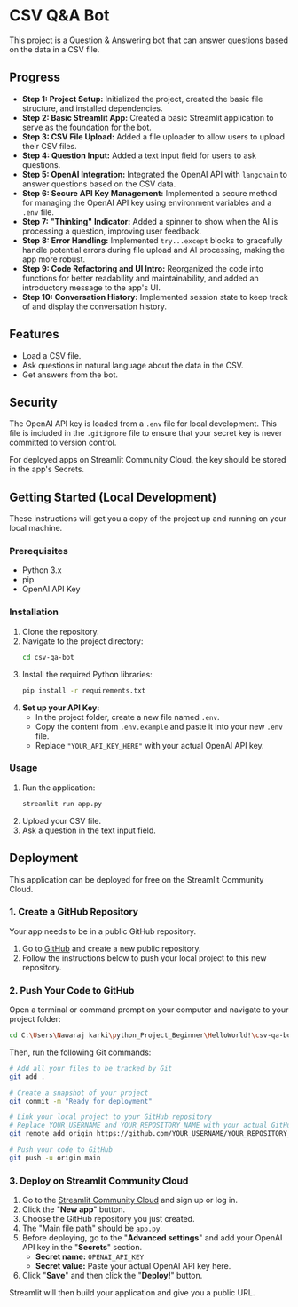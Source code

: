 # CSV Q&A Bot

This project is a Question & Answering bot that can answer questions based on the data in a CSV file.

## Progress

*   **Step 1: Project Setup:** Initialized the project, created the basic file structure, and installed dependencies.
*   **Step 2: Basic Streamlit App:** Created a basic Streamlit application to serve as the foundation for the bot.
*   **Step 3: CSV File Upload:** Added a file uploader to allow users to upload their CSV files.
*   **Step 4: Question Input:** Added a text input field for users to ask questions.
*   **Step 5: OpenAI Integration:** Integrated the OpenAI API with `langchain` to answer questions based on the CSV data.
*   **Step 6: Secure API Key Management:** Implemented a secure method for managing the OpenAI API key using environment variables and a `.env` file.
*   **Step 7: "Thinking" Indicator:** Added a spinner to show when the AI is processing a question, improving user feedback.
*   **Step 8: Error Handling:** Implemented `try...except` blocks to gracefully handle potential errors during file upload and AI processing, making the app more robust.
*   **Step 9: Code Refactoring and UI Intro:** Reorganized the code into functions for better readability and maintainability, and added an introductory message to the app's UI.
*   **Step 10: Conversation History:** Implemented session state to keep track of and display the conversation history.

## Features

*   Load a CSV file.
*   Ask questions in natural language about the data in the CSV.
*   Get answers from the bot.

## Security

The OpenAI API key is loaded from a `.env` file for local development. This file is included in the `.gitignore` file to ensure that your secret key is never committed to version control.

For deployed apps on Streamlit Community Cloud, the key should be stored in the app's Secrets.

## Getting Started (Local Development)

These instructions will get you a copy of the project up and running on your local machine.

### Prerequisites

*   Python 3.x
*   pip
*   OpenAI API Key

### Installation

1.  Clone the repository.
2.  Navigate to the project directory:
    ```sh
    cd csv-qa-bot
    ```
3.  Install the required Python libraries:
    ```sh
    pip install -r requirements.txt
    ```
4.  **Set up your API Key:**
    *   In the project folder, create a new file named `.env`.
    *   Copy the content from `.env.example` and paste it into your new `.env` file.
    *   Replace `"YOUR_API_KEY_HERE"` with your actual OpenAI API key.

### Usage

1.  Run the application:
    ```sh
    streamlit run app.py
    ```
2.  Upload your CSV file.
3.  Ask a question in the text input field.

## Deployment

This application can be deployed for free on the Streamlit Community Cloud.

### 1. Create a GitHub Repository

Your app needs to be in a public GitHub repository.

1.  Go to [GitHub](https://github.com/) and create a new public repository.
2.  Follow the instructions below to push your local project to this new repository.

### 2. Push Your Code to GitHub

Open a terminal or command prompt on your computer and navigate to your project folder:

```sh
cd C:\Users\Nawaraj karki\python_Project_Beginner\HelloWorld!\csv-qa-bot
```

Then, run the following Git commands:

```sh
# Add all your files to be tracked by Git
git add .

# Create a snapshot of your project
git commit -m "Ready for deployment"

# Link your local project to your GitHub repository
# Replace YOUR_USERNAME and YOUR_REPOSITORY_NAME with your actual GitHub details
git remote add origin https://github.com/YOUR_USERNAME/YOUR_REPOSITORY_NAME.git

# Push your code to GitHub
git push -u origin main
```

### 3. Deploy on Streamlit Community Cloud

1.  Go to the [Streamlit Community Cloud](https://streamlit.io/cloud) and sign up or log in.
2.  Click the "**New app**" button.
3.  Choose the GitHub repository you just created.
4.  The "Main file path" should be `app.py`.
5.  Before deploying, go to the "**Advanced settings**" and add your OpenAI API key in the "**Secrets**" section.
    *   **Secret name:** `OPENAI_API_KEY`
    *   **Secret value:** Paste your actual OpenAI API key here.
6.  Click "**Save**" and then click the "**Deploy!**" button.

Streamlit will then build your application and give you a public URL.

